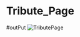 # Tribute_Page

#outPut
![TributePage](https://github.com/rajnaik44/Tribute_Page/assets/114856688/4a0259d7-7779-498b-b09d-c7332f718c6e)
